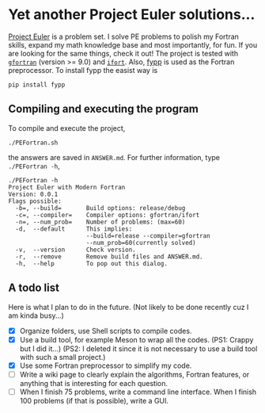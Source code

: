 # Yet another Project Euler solutions...

[Project Euler](https://projecteuler.net/about) is a problem set. I solve PE problems to polish my Fortran skills, expand my math  knowledge base and most importantly, for fun. If you are looking for the same things, check it out! The project is tested with [`gfortran`](https://gcc.gnu.org/fortran/) (version >= 9.0) and [`ifort`](https://software.intel.com/content/www/us/en/develop/articles/intel-oneapi-fortran-compiler-release-notes.html). Also, [fypp](https://github.com/aradi/fypp) is used as the Fortran preprocessor. To install fypp the easist way is 

```shell
pip install fypp
```

## Compiling and executing the program

To compile and execute the project,

```shell
./PEFortran.sh
```

the answers are saved in `ANSWER.md`. For further information, type `./PEFortran -h`, 

```shell
./PEFortran -h
Project Euler with Modern Fortran
Version: 0.0.1
Flags possible:
  -b=, --build=       Build options: release/debug
  -c=, --compiler=    Compiler options: gfortran/ifort
  -n=, --num_prob=    Number of problems: (max=60)
  -d,  --default      This implies:
                      --build=release --compiler=gfortran
                      --num_prob=60(currently solved)
  -v,  --version      Check version.
  -r,  --remove       Remove build files and ANSWER.md.
  -h,  --help         To pop out this dialog.
```

## A todo list

Here is what I plan to do in the future. (Not likely to be done recently cuz I am kinda busy...)

- [x] Organize folders, use Shell scripts to compile codes.
- [x] Use a build tool, for example Meson to wrap all the codes. (PS1: Crappy but I did it...) (PS2: I deleted it since it is not necessary to use a build tool with such a small project.)
- [x] Use some Fortran preprocessor to simplify my code.
- [ ] Write a wiki page to clearly explain the algorithms, Fortran features, or anything that is interesting for each question.
- [ ] When I finish 75 problems, write a command line interface. When I finish 100 problems (if that is possible), write a GUI.
